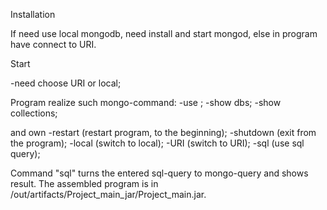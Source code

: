 Installation

If need use local mongodb, need install and start mongod, 
else in program have connect to URI.

Start

-need choose URI or local;

Program realize such mongo-command:
 -use <dbs>;
 -show dbs;
 -show collections;
 
and own
 -restart (restart program, to the beginning);
 -shutdown (exit from the program);
 -local (switch to local);
 -URI (switch to URI);
 -sql (use sql query);
 
Command "sql" turns the entered sql-query to mongo-query and shows result.
The assembled program is in /out/artifacts/Project_main_jar/Project_main.jar.
 
 

